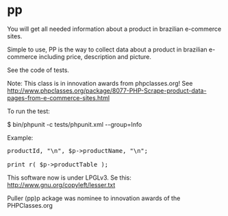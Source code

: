 pp
==

You will get all needed information about a product in brazilian e-commerce sites.

Simple to use, PP is the way to collect data about a product in brazilian e-commerce including price, description and picture.

See the code of tests.

Note: This class is in innovation awards from phpclasses.org! See http://www.phpclasses.org/package/8077-PHP-Scrape-product-data-pages-from-e-commerce-sites.html

To run the test:

$ bin/phpunit -c tests/phpunit.xml --group=Info

Example:

<pre>
<?
/**
* Getting information from ID 111970051
*/

use Puller\Target\SubmarinoProductInfo;

//http://www.submarino.com.br/produto/111970051
$productid = 111970051;

$p = new SubmarinoProductInfo( $productid );

echo $p->productId, "\n", $p->productName, "\n";

print_r( $p->productTable );
</pre>

This software now is under LPGLv3. Se this:
http://www.gnu.org/copyleft/lesser.txt

Puller (pp)p ackage was nominee to innovation awards of the PHPClasses.org
